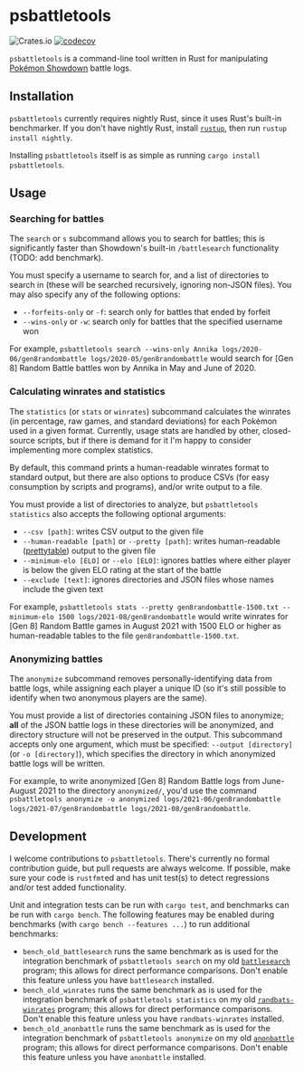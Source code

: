 # psbattletools
![Crates.io](https://img.shields.io/crates/v/psbattletools) [![codecov](https://codecov.io/gh/AnnikaCodes/psbattletools/branch/main/graph/badge.svg?token=AA6F4XJVIA)](https://codecov.io/gh/AnnikaCodes/psbattletools)

`psbattletools` is a command-line tool written in Rust for manipulating [Pokémon Showdown](https://github.com/smogon/pokemon-showdown) battle logs.
## Installation
`psbattletools` currently requires nightly Rust, since it uses Rust's built-in benchmarker. If you don't have nightly Rust, install [`rustup`](https://rustup.rs/), then run `rustup install nightly`.

Installing `psbattletools` itself is as simple as running `cargo install psbattletools`.
## Usage
### Searching for battles
The `search` or `s` subcommand allows you to search for battles; this is significantly faster than Showdown's built-in `/battlesearch` functionality (TODO: add benchmark).

You must specify a username to search for, and a list of directories to search in (these will be searched recursively, ignoring non-JSON files). You may also specify any of the following options:
- `--forfeits-only` or `-f`: search only for battles that ended by forfeit
- `--wins-only` or `-w`: search only for battles that the specified username won

For example, `psbattletools search --wins-only Annika logs/2020-06/gen8randombattle logs/2020-05/gen8randombattle` would search for [Gen 8] Random Battle battles won by Annika in May and June of 2020.
### Calculating winrates and statistics
The `statistics` (or `stats` or `winrates`) subcommand calculates the winrates (in percentage, raw games, and standard deviations) for each Pokémon used in a given format. Currently, usage stats are handled by other, closed-source scripts, but if there is demand for it I'm happy to consider implementing more complex statistics.

By default, this command prints a human-readable winrates format to standard output, but there are also options to produce CSVs (for easy consumption by scripts and programs), and/or write output to a file.

You must provide a list of directories to analyze, but `psbattletools statistics` also accepts the following optional arguments:
- `--csv [path]`: writes CSV output to the given file
- `--human-readable [path]` or `--pretty [path]`: writes human-readable ([prettytable](https://crates.io/crates/prettytable-rs)) output to the given file
- `--minimum-elo [ELO]` or `--elo [ELO]`: ignores battles where either player is below the given ELO rating at the start of the battle
- `--exclude [text]`: ignores directories and JSON files whose names include the given text

For example, `psbattletools stats --pretty gen8randombattle-1500.txt --minimum-elo 1500 logs/2021-08/gen8randombattle` would write winrates for [Gen 8] Random Battle games in August 2021 with 1500 ELO or higher as human-readable tables to the file `gen8randombattle-1500.txt`.
### Anonymizing battles
The `anonymize` subcommand removes personally-identifying data from battle logs, while assigning each player a unique ID (so it's still possible to identify when two anonymous players are the same).

You must provide a list of directories containing JSON files to anonymize; **all** of the JSON battle logs in these directories will be anonymized, and directory structure will not be preserved in the output. This subcommand accepts only one argument, which must be specified: `--output [directory]` (or `-o [directory]`), which specifies the directory in which anonymized battle logs will be written.

For example, to write anonymized [Gen 8] Random Battle logs from June-August 2021 to the directory `anonymized/`, you'd use the command `psbattletools anonymize -o anonymized logs/2021-06/gen8randombattle logs/2021-07/gen8randombattle logs/2021-08/gen8randombattle`.
## Development
I welcome contributions to `psbattletools`. There's currently no formal contribution guide, but pull requests are always welcome. If possible, make sure your code is `rustfmt`ed and has unit test(s) to detect regressions and/or test added functionality.

Unit and integration tests can be run with `cargo test`, and benchmarks can be run with `cargo bench`. The following features may be enabled during benchmarks (with `cargo bench --features ...`) to run additional benchmarks:
- `bench_old_battlesearch` runs the same benchmark as is used for the integration benchmark of `psbattletools search` on my old [`battlesearch`](https://crates.io/crates/battlesearch) program; this allows for direct performance comparisons. Don't enable this feature unless you have `battlesearch` installed.
- `bench_old_winrates` runs the same benchmark as is used for the integration benchmark of `psbattletools statistics` on my old [`randbats-winrates`](https://crates.io/crates/randbats-winrates) program; this allows for direct performance comparisons. Don't enable this feature unless you have `randbats-winrates` installed.
- `bench_old_anonbattle` runs the same benchmark as is used for the integration benchmark of `psbattletools anonymize` on my old [`anonbattle`](https://crates.io/crates/anonbattle) program; this allows for direct performance comparisons. Don't enable this feature unless you have `anonbattle` installed.